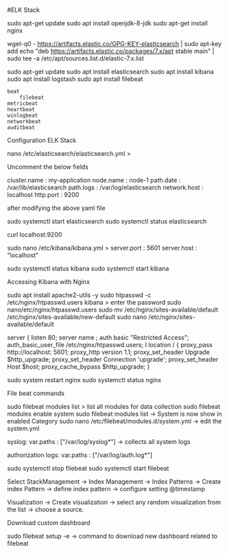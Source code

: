 #ELK Stack

sudo apt-get update
sudo apt install openjdk-8-jdk
sudo apt-get install nginx

wget-q0 - https://artifacts.elastic.co/GPG-KEY-elasticsearch | sudo apt-key add
echo "deb https://artifacts.elastic.co/packages/7.x/apt stable main" | sudo tee -a /etc/apt/sources.list.d/elastic-7.x.list

sudo apt-get update 
sudo apt install elasticsearch 
sudo apt install kibana 
sudo apt install logstash 
sudo apt install filebeat

    beat
        filebeat
	metricbeat
	heartbeat
	winlogbeat
	networkbeat
	auditbeat

Configuration ELK Stack

nano /etc/elasticsearch/elasticsearch.yml > 

Uncomment the below fields 

cluster.name : my-application
node.name : node-1
path.date : /var/lib/elasticsearch
path.logs : /var/log/elasticsearch
network.host : localhost
http.port : 9200

after modifying the above yaml file

sudo systemctl start elasticsearch
sudo systemctl status elasticsearch

curl localhost:9200


sudo nano /etc/kibana/kibana.yml >
server.port : 5601
server.host : "localhost"

sudo systemctl status kibana
sudo systemctl start kibana


Accessing Kibana with Nginx

sudo apt install apache2-utils -y
sudo htpasswd -c /etc/nginx/htpasswd.users kibana > enter the password
sudo nano/etc/nginx/htpasswd.users
sudo mv /etc/nginx/sites-available/default /etc/nginx/sites-available/new-default
sudo nano /etc/nginx/sites-available/default

server {
listen 80;
server name <AWS EC2 ip address>;
auth basic "Restricted Access";
auth_basic_user_file /etc/nginx/htpasswd.users;
I
location / {
proxy_pass http://localhost: 5601;
proxy_http version 1.1;
proxy_set_header Upgrade $http_upgrade;
proxy_set_header Connection 'upgrade';
proxy_set_header Host $host;
proxy_cache_bypass $http_upgrade;
}

sudo system restart nginx
sudo systemctl status nginx

File beat commands

sudo filebeat modules list > list all modules for data collection
sudo filebeat modules enable system
sudo filebeat modules list -> System is now show in enabled Category
sudo nano /etc/filebeat/modules.d/system.yml -> edit the system.yml

syslog:
var.paths : ["/var/log/syslog*"] -> collects all system logs

authorization logs:
var.paths : ["/var/log/auth.log*"]

sudo systemctl stop filebeat
sudo systemctl start filebeat

Select StackManagement ->  Index Management -> Index Patterns -> Create index Pattern -> define index pattern -> configure setting @timestamp

Visualization -> Create visualization -> select any random visualization from the list -> choose a source.

Download custom dashboard

sudo filebeat setup -e -> command to download new dashboard related to filebeat


